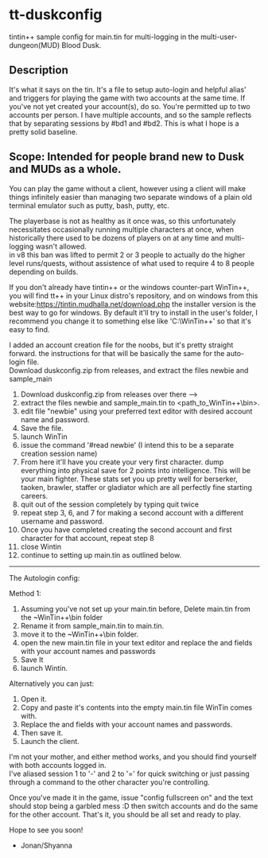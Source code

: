 # tt-duskconfig
tintin++ sample config for main.tin for multi-logging in the multi-user-dungeon(MUD) Blood Dusk. 


Description
------------
It's what it says on the tin.  It's a file to setup auto-login and helpful alias' and triggers for playing the game with two accounts at the same time.  If you've not yet created your account(s), do so. You're permitted up to two accounts per person. 
I have multiple accounts, and so the sample reflects that by separating sessions by #bd1 and #bd2.  This is what I hope is a pretty solid baseline.

Scope: Intended for people brand new to Dusk and MUDs as a whole. 
------------
You can play the game without a client, however using a client will make things infinitely easier than managing two separate windows of a plain old terminal emulator such as putty, bash, putty, etc.   

The playerbase is not as healthy as it once was, so this unfortunately necessitates occasionally running multiple characters at once, when historically there used to be dozens of players on at any time and multi-logging wasn't allowed.  
in v8 this ban was lifted to permit 2 or 3 people to actually do the higher level runs/quests, without assistence of what used to require 4 to 8 people depending on builds.

If you don't already have tintin++ or the windows counter-part WinTin++, you will find tt++ in your Linux distro's repository, and on windows from this website:https://tintin.mudhalla.net/download.php
the installer version is the best way to go for windows.  By default it'll try to install in the user's folder, I recommend you change it to something else like 'C:\WinTin++\' so that it's easy to find.

I added an account creation file for the noobs, but it's pretty straight forward. the instructions for that will be basically the same for the auto-login file.  
Download duskconfig.zip from releases, and extract the files newbie and sample_main

1.  Download duskconfig.zip from releases over there --> 
2.  extract the files newbie and sample_main.tin to <path_to_WinTin++\bin>.
3.  edit file "newbie" using your preferred text editor with desired account name and password.
4.  Save the file.
5.  launch WinTin
6.  issue the command '#read newbie' (I intend this to be a separate creation session name)
7.  From here it'll have you create your very first character. dump everything into physical save for 2 points into intelligence.  This will be your main fighter. 
These stats set you up pretty well for berserker, taoken, brawler, staffer or gladiator which are all perfectly fine starting careers.
8.  quit out of the session completely by typing quit twice
9.  repeat step 3, 6, and 7 for making a second account with a different username and password.
10.  Once you have completed creating the second account and first character for that account, repeat step 8
11. close Wintin 
12. continue to setting up main.tin as outlined below.

______________________________

The Autologin config:

Method 1:

1. Assuming you've not set up your main.tin before, Delete main.tin from the ~WinTin++\bin folder
2. Rename it from sample_main.tin to main.tin.
3. move it to the ~WinTin++\bin folder.
4. open the new main.tin file in your text editor and replace the <account> and <password> fields with your account names and passwords 
5. Save It
6. launch Wintin.

Alternatively you can just: 

1. Open it.
2. Copy and paste it's contents into the empty main.tin file WinTin comes with.
3. Replace the <account> and <password> fields with your account names and passwords.
4. Then save it.  
5. Launch the client.

I'm not your mother, and either method works, and you should find yourself with both accounts logged in.  
I've aliased session 1 to '-' and 2 to '=' for quick switching or just passing through a command to the other character you're controlling.

Once you've made it in the game, issue "config fullscreen on" and the text should stop being a garbled mess :D 
then switch accounts and do the same for the other account.  That's it, you should be all set and ready to play. 

 Hope to see you soon!  
  - Jonan/Shyanna
